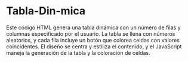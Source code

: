 # Tabla-Din-mica
Este código HTML genera una tabla dinámica con un número de filas y columnas especificado por el usuario. La tabla se llena con números aleatorios, y cada fila incluye un botón que colorea celdas con valores coincidentes. El diseño se centra y estiliza el contenido, y el JavaScript maneja la generación de la tabla y la coloración de celdas.
